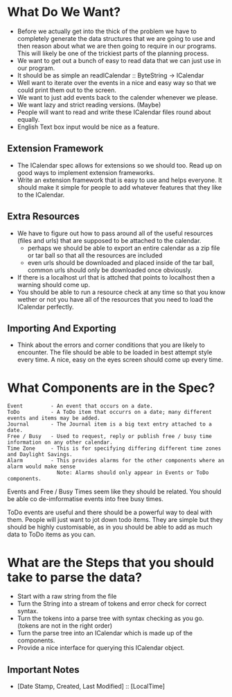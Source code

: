 What Do We Want?
================

 - Before we actually get into the thick of the problem we have to completely generate the data structures
   that we are going to use and then reason about what we are then going to require in our programs. This 
   will likely be one of the trickiest parts of the planning process.
 - We want to get out a bunch of easy to read data that we can just use in our program.
 - It should be as simple an readICalendar :: ByteString -> ICalendar
 - Well want to iterate over the events in a nice and easy way so that we could print them out to the screen.
 - We want to just add events back to the calender whenever we please.
 - We want lazy and strict reading versions. (Maybe)
 - People will want to read and write these ICalendar files round about equally.
 - English Text box input would be nice as a feature.

Extension Framework
-------------------

 - The ICalendar spec allows for extensions so we should too. Read up on good ways to implement extension 
   frameworks.
 - Write an extension framework that is easy to use and helps everyone. It should make it simple for people to 
   add whatever features that they like to the ICalendar.

Extra Resources
---------------

 - We have to figure out how to pass around all of the useful resources (files and urls) that are supposed 
   to be attached to the calendar.
    - perhaps we should be able to export an entire calendar as a zip file or tar ball so that all the 
      resources are included
    - even urls should be downloaded and placed inside of the tar ball, common urls should only be downloaded
      once obviously.
 - If there is a localhost url that is attched that points to localhost then a warning should come up.
 - You should be able to run a resource check at any time so that you know wether or not you have all of the
   resources that you need to load the ICalendar perfectly.

Importing And Exporting
-----------------------

 - Think about the errors and corner conditions that you are likely to encounter. The file should be able
   to be loaded in best attempt style every time. A nice, easy on the eyes screen should come up every time.

What Components are in the Spec?
================================

    Event         - An event that occurs on a date.
    ToDo          - A ToDo item that occurrs on a date; many different events and items may be added. 
    Journal       - The Journal item is a big text entry attached to a date.
    Free / Busy   - Used to request, reply or publish free / busy time information on any other calendar.
    Time Zone     - This is for specifying differing different time zones and Daylight Savings.
    Alarm         - This provides alarms for the other components where an alarm would make sense
                    Note: Alarms should only appear in Events or ToDo components.

Events and Free / Busy Times seem like they should be related. You should be able co de-imformatise
events into free busy times.

ToDo events are useful and there should be a powerful way to deal with them. People will just want
to jot down todo items. They are simple but they should be highly customisable, as in you should be
able to add as much data to ToDo items as you can.

What are the Steps that you should take to parse the data?
==========================================================

 - Start with a raw string from the file
 - Turn the String into a stream of tokens and error check for correct syntax.
 - Turn the tokens into a parse tree with syntax checking as you go. (tokens are not in the right order)
 - Turn the parse tree into an ICalendar which is made up of the components.
 - Provide a nice interface for querying this ICalendar object.

Important Notes
---------------

 - [Date Stamp, Created, Last Modified] :: [LocalTime]

